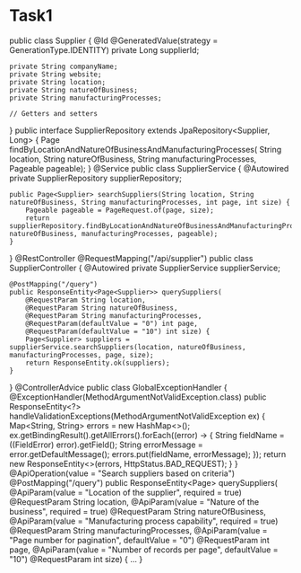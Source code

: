 # Task1
public class Supplier {
    @Id
    @GeneratedValue(strategy = GenerationType.IDENTITY)
    private Long supplierId;

    private String companyName;
    private String website;
    private String location;
    private String natureOfBusiness;
    private String manufacturingProcesses;

    // Getters and setters
}
public interface SupplierRepository extends JpaRepository<Supplier, Long> {
    Page<Supplier> findByLocationAndNatureOfBusinessAndManufacturingProcesses(
        String location, String natureOfBusiness, String manufacturingProcesses, Pageable pageable);
}
@Service
public class SupplierService {
    @Autowired
    private SupplierRepository supplierRepository;

    public Page<Supplier> searchSuppliers(String location, String natureOfBusiness, String manufacturingProcesses, int page, int size) {
        Pageable pageable = PageRequest.of(page, size);
        return supplierRepository.findByLocationAndNatureOfBusinessAndManufacturingProcesses(location, natureOfBusiness, manufacturingProcesses, pageable);
    }
}
@RestController
@RequestMapping("/api/supplier")
public class SupplierController {
    @Autowired
    private SupplierService supplierService;

    @PostMapping("/query")
    public ResponseEntity<Page<Supplier>> querySuppliers(
        @RequestParam String location,
        @RequestParam String natureOfBusiness,
        @RequestParam String manufacturingProcesses,
        @RequestParam(defaultValue = "0") int page,
        @RequestParam(defaultValue = "10") int size) {
        Page<Supplier> suppliers = supplierService.searchSuppliers(location, natureOfBusiness, manufacturingProcesses, page, size);
        return ResponseEntity.ok(suppliers);
    }
}
@ControllerAdvice
public class GlobalExceptionHandler {
    @ExceptionHandler(MethodArgumentNotValidException.class)
    public ResponseEntity<?> handleValidationExceptions(MethodArgumentNotValidException ex) {
        Map<String, String> errors = new HashMap<>();
        ex.getBindingResult().getAllErrors().forEach((error) -> {
            String fieldName = ((FieldError) error).getField();
            String errorMessage = error.getDefaultMessage();
            errors.put(fieldName, errorMessage);
        });
        return new ResponseEntity<>(errors, HttpStatus.BAD_REQUEST);
    }
}
@ApiOperation(value = "Search suppliers based on criteria")
@PostMapping("/query")
public ResponseEntity<Page<Supplier>> querySuppliers(
    @ApiParam(value = "Location of the supplier", required = true) @RequestParam String location,
    @ApiParam(value = "Nature of the business", required = true) @RequestParam String natureOfBusiness,
    @ApiParam(value = "Manufacturing process capability", required = true) @RequestParam String manufacturingProcesses,
    @ApiParam(value = "Page number for pagination", defaultValue = "0") @RequestParam int page,
    @ApiParam(value = "Number of records per page", defaultValue = "10") @RequestParam int size) {
    ...
}
